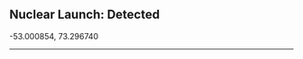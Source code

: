 Nuclear Launch: Detected
-------------------------------------------

-53.000854, 73.296740

-------------------------------------------